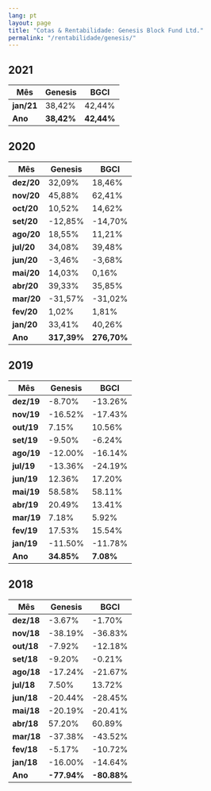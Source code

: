 ```yaml
---
lang: pt
layout: page
title: "Cotas & Rentabilidade: Genesis Block Fund Ltd."
permalink: "/rentabilidade/genesis/"
---
```

## 2021

| Mês    | Genesis | BGCI    |
|--------|---------|---------|
| **jan/21** | 38,42% | 42,44% |
| **Ano**    | **38,42%**  | **42,44%** |

## 2020

| Mês    | Genesis | BGCI    |
|--------|---------|---------|
| **dez/20** | 32,09% | 18,46% |
| **nov/20** | 45,88% | 62,41% |
| **oct/20** | 10,52% | 14,62% |
| **set/20** | -12,85% | -14,70% |
| **ago/20** | 18,55% | 11,21% |
| **jul/20** | 34,08% | 39,48% |
| **jun/20** | -3,46% | -3,68% |
| **mai/20** | 14,03% | 0,16% |
| **abr/20** | 39,33% | 35,85% |
| **mar/20** | -31,57% | -31,02% |
| **fev/20** | 1,02% | 1,81% |
| **jan/20** | 33,41% | 40,26% |
| **Ano**    | **317,39%**  | **276,70%** |

## 2019

| Mês    | Genesis | BGCI    |
|--------|---------|---------|
| **dez/19** | -8.70%   | -13.26%   |
| **nov/19** | -16.52%   | -17.43%   |
| **out/19** | 7.15%   | 10.56%   |
| **set/19** | -9.50%   | -6.24%   |
| **ago/19** | -12.00%   | -16.14%   |
| **jul/19** | -13.36%   | -24.19%   |
| **jun/19** | 12.36%   | 17.20%   |
| **mai/19** | 58.58%   | 58.11%   |
| **abr/19** | 20.49%   | 13.41%   |
| **mar/19** | 7.18%   | 5.92%   |
| **fev/19** | 17.53%  | 15.54%  |
| **jan/19** | -11.50% | -11.78% |
| **Ano**    | **34.85%**  | **7.08%**   |

## 2018

| Mês    | Genesis | BGCI    |
|--------|---------|---------|
| **dez/18** | -3.67%  | -1.70%  |
| **nov/18** | -38.19% | -36.83% |
| **out/18** | -7.92%  | -12.18% |
| **set/18** | -9.20%  | -0.21%  |
| **ago/18** | -17.24% | -21.67% |
| **jul/18** | 7.50%   | 13.72%  |
| **jun/18** | -20.44% | -28.45% |
| **mai/18** | -20.19% | -20.41% |
| **abr/18** | 57.20%  | 60.89%  |
| **mar/18** | -37.38% | -43.52% |
| **fev/18** | -5.17%  | -10.72% |
| **jan/18** | -16.00% | -14.64% |
| **Ano**    | **-77.94%** | **-80.88%**  |
